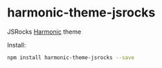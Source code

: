 # harmonic-theme-jsrocks
JSRocks [Harmonic](https://github.com/JSRocksHQ/harmonic) theme

Install:
```bash
npm install harmonic-theme-jsrocks --save
```
